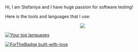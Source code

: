 Hi, I am Stefaniya and I have huge passion for software testing!



Here is the tools and languages that I use:

<p align="center">
  <a href="https://skillicons.dev">
    <img src="https://skillicons.dev/icons?i=cs,js,html,css,postman,docker,dotnet,visualstudio,vscode,nodejs,github,githubactions,selenium,azure,grafana,prometheus,jenkins,mongodb,mysql,windows,powershell,wordpress" />
  </a>
</p>



[![Your top languages](https://github-readme-stats.vercel.app/api/top-langs/?username=StefRuseva88&theme=synthwave)](https://github.com/anuraghazra/github-readme-stats)


[![ForTheBadge built-with-love](http://ForTheBadge.com/images/badges/built-with-love.svg)](https://GitHub.com/Naereen/)
